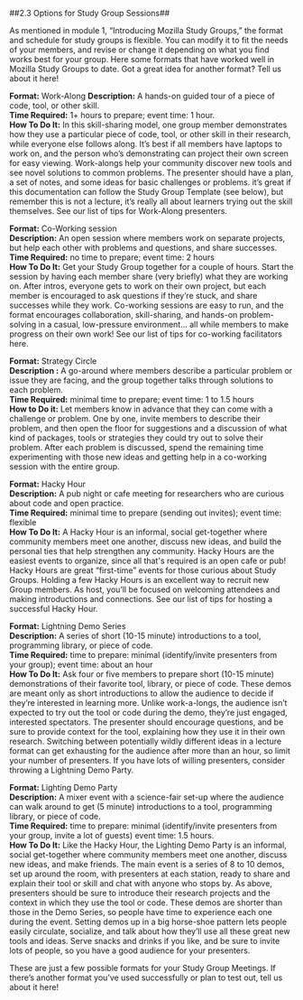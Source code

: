 ##2.3 Options for Study Group Sessions##

As mentioned in module 1, “Introducing Mozilla Study Groups,” the format and schedule for study groups is flexible. You can modify it to fit the needs of your members, and revise or change it depending on what you find works best for your group. Here some formats that have worked well in Mozilla Study Groups to date. Got a great idea for another format? Tell us about it here!

**Format:** Work-Along
**Description:** A hands-on guided tour of a piece of code, tool, or other skill.  
**Time Required:** 1+ hours to prepare; event time: 1 hour.  
**How To Do It:** In this skill-sharing model, one group member demonstrates how they use a particular piece of code, tool, or other skill in their research, while everyone else follows along. It’s best if all members have laptops to work on, and the person who’s demonstrating can project their own screen for easy viewing. Work-alongs help your community discover new tools and see novel solutions to common problems. The presenter should have a plan, a set of notes, and some ideas for basic challenges or problems. it’s great if this documentation can follow the Study Group Template (see below), but remember this is not a lecture, it’s really all about learners trying out the skill themselves. See our list of tips for Work-Along presenters.  

**Format:** Co-Working session  
**Description:** An open session where members work on separate projects, but help each other with problems and questions, and share successes.  
**Time Required:** no time to prepare; event time: 2 hours  
**How To Do It:**  Get your Study Group together for a couple of hours.  Start the session by having each member share (very briefly) what they are working on. After intros, everyone gets to work on their own project, but each member is encouraged to ask questions if they’re stuck, and share successes while they work. Co-working sessions are easy to run, and the format encourages collaboration, skill-sharing, and hands-on problem-solving in a casual, low-pressure environment… all while members to make progress on their own work! See our list of tips for co-working facilitators here. 

**Format:** Strategy Circle  
**Description :** A go-around where members describe a particular problem or issue they are facing, and the group together talks through solutions to each problem.   
**Time Required:** minimal time to prepare; event time: 1 to 1.5 hours   
**How to Do it:** Let members know in advance that they can come with a challenge or problem. One by one, invite members to describe their problem, and then open the floor for suggestions and a discussion of what kind of packages, tools or strategies they could try out to solve their problem. After each problem is discussed, spend the remaining time experimenting with those new ideas and getting help in a co-working session with the entire group.

**Format:** Hacky Hour  
**Description:** A pub night or cafe meeting for researchers who are curious about code and open practice.   
**Time Required:** minimal time to prepare (sending out invites);  event time: flexible  
**How To Do It:** A Hacky Hour is an informal, social get-together where community members meet one another, discuss new ideas, and build the personal ties that help strengthen any community. Hacky Hours are the easiest events to organize, since all that's required is an open cafe or pub! Hacky Hours are great “first-time” events for those curious about Study Groups. Holding a few Hacky Hours is an excellent way to recruit new Group members. As host, you’ll be focused on welcoming attendees and making introductions and connections. See our list of tips for hosting a successful Hacky Hour. 

**Format:** Lightning Demo Series  
**Description:** A series of short (10-15 minute) introductions to a tool, programming library, or piece of code.  
**Time Required:** time to prepare: minimal (identify/invite presenters from your group); event time: about an hour  
**How To Do It:** Ask four or five members to prepare short (10-15 minute) demonstrations of their favorite tool, library, or piece of code. These demos are meant only as short introductions to allow the audience to decide if they’re interested in learning more. Unlike work-a-longs, the audience isn’t expected to try out the tool or code during the demo, they’re just engaged, interested spectators. The presenter should encourage questions, and be sure to provide context for the tool, explaining how they use it in their own research. Switching between potentially wildly different ideas in a lecture format can get exhausting for the audience after more than an hour, so limit your number of presenters. If you have lots of willing presenters, consider throwing a Lightning Demo Party.

**Format:** Lighting Demo Party  
**Description:** A mixer event with a science-fair set-up where the audience can walk around to get (5 minute) introductions to a tool, programming library, or piece of code.  
**Time Required:** time to prepare: minimal (identify/invite presenters from your group, invite a lot of guests) event time: 1.5 hours.   
**How To Do It:** Like the Hacky Hour, the Lighting Demo Party is an informal, social get-together where community members meet one another, discuss new ideas, and make friends. The main event is a series of 8 to 10 demos, set up around the room, with presenters at each station, ready to share and explain their tool or skill and chat with anyone who stops by. As above, presenters should be sure to introduce their research projects and the context in which they use the tool or code. These demos are shorter than those in the Demo Series, so people have time to experience each one during the event. Setting demos up in a big horse-shoe pattern lets people easily circulate, socialize, and talk about how they’ll use all these great new tools and ideas. Serve snacks and drinks if you like, and be sure to invite lots of people, so you have a good audience for your presenters. 

These are just a few possible formats for your Study Group Meetings. If there’s another format you’ve used successfully or plan to test out, tell us about it here! 

